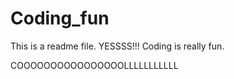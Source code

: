 # Coding_fun

This is a readme file. 
YESSSS!!! Coding is really fun.

COOOOOOOOOOOOOOOOLLLLLLLLLLL
